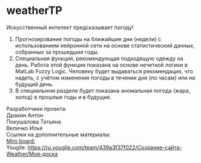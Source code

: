 # weatherTP
Искусственный интелект предсказывает погоду!
1) Прогнозирование погоды на ближайшие дни (недели) с использованием нейронной сети на основе статистический данных, собранных за прошедшие годы.
2) Специальная функция, рекомендующая подходящую одежду на день. Работа этой функции показана на основе нечеткой логики в MatLab Fuzzy Logic. Человеку будет выдаваться рекомендация, что надеть, с учётом изменения погоды в течении дня (по часам) или на будущий день.
3) В специальном разделе будет показана аномальная погода (жара, холод) в прошлые годы и в будущие.  
 
 Разработчики проекта:  
                      Дракин Антон  
                      Покушалова Татьяна  
                      Величко Илья  
 Ссылки на дополнительные материалы:  
      [Miro board:](#https://miro.com/app/board/uXjVPjUNL7U=/)   
      Yougile: https://ru.yougile.com/team/439a3f37f022/Создание-сайта-Weather/Моя-доска
